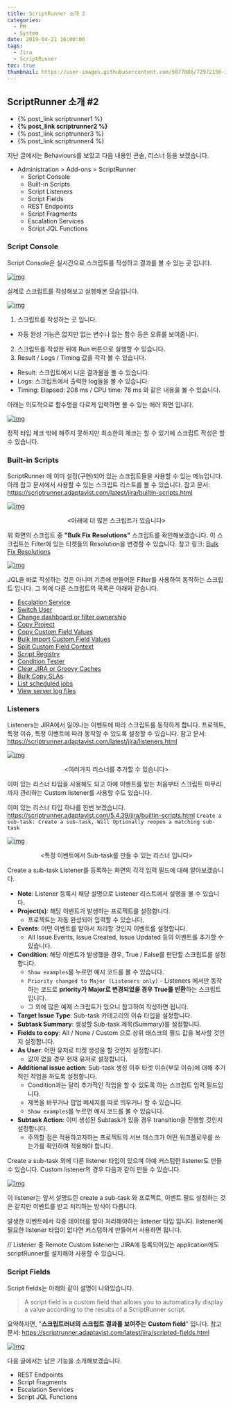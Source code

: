 ```yaml
---
title: ScriptRunner 소개 2
categories:
  - PM
  - System
date: 2019-04-21 16:00:00
tags:
  - Jira
  - ScriptRunner
toc: true
thumbnail: https://user-images.githubusercontent.com/5077086/72972150-3fdaf580-3e0e-11ea-998a-108879c7874c.png
---
```


## ScriptRunner 소개 #2

- {% post_link scriptrunner1 %}
- **{% post_link scriptrunner2 %}**
- {% post_link scriptrunner3 %}
- {% post_link scriptrunner4 %}

지난 글에서는 Behaviours를 보았고 다음 내용인 콘솔, 리스너 등을 보겠습니다.

- Administration > Add-ons > ScriptRunner
  - Script Console
  - Built-in Scripts
  - Script Listeners
  - Script Fields
  - REST Endpoints
  - Script Fragments
  - Escalation Services
  - Script JQL Functions

### Script Console

Script Console은 실시간으로 스크립트를 작성하고 결과를 볼 수 있는 곳 입니다.

[![img](https://1.bp.blogspot.com/-jyVHGTsCUlE/XJ49sjj9HTI/AAAAAAAANXc/JZdZTXyJBC8EioVsiQtxFcKt1KBjO2QFgCLcBGAs/s640/script%2Bconsole.png)](https://1.bp.blogspot.com/-jyVHGTsCUlE/XJ49sjj9HTI/AAAAAAAANXc/JZdZTXyJBC8EioVsiQtxFcKt1KBjO2QFgCLcBGAs/s1600/script%2Bconsole.png)

실제로 스크립트를 작성해보고 실행해본 모습입니다.

[![img](https://4.bp.blogspot.com/-vNFrVfpMtjA/XJ5AFdvHzpI/AAAAAAAANXo/sVegoMWUoAYSbSNmYgKENI2QvEmKNDV8QCLcBGAs/s640/script%2Bconsole2.png)](https://4.bp.blogspot.com/-vNFrVfpMtjA/XJ5AFdvHzpI/AAAAAAAANXo/sVegoMWUoAYSbSNmYgKENI2QvEmKNDV8QCLcBGAs/s1600/script%2Bconsole2.png)

1. 스크립트를 작성하는 곳 입니다.
  - 자동 완성 기능은 없지만 없는 변수나 없는 함수 등은 오류를 보여줍니다.
2. 스크립트를 작성한 뒤에 Run 버튼으로 실행할 수 있습니다.
3. Result / Logs / Timing 값을 각각 볼 수 있습니다.
  - Result: 스크립트에서 나온 결과물을 볼 수 있습니다.
  - Logs: 스크립트에서 출력한 log들을 볼 수 있습니다.
  - Timing: Elapsed: 208 ms / CPU time: 78 ms 와 같은 내용을 볼 수 있습니다.

아래는 의도적으로 함수명을 다르게 입력하면 볼 수 있는 에러 화면 입니다.

[![img](https://3.bp.blogspot.com/-Q4CFbQXQTNE/XJ5BqfC_YMI/AAAAAAAANX0/zjIHJ0pQjCE28iro5VPIxaHBEQs6Mq44QCLcBGAs/s640/console3.png)](https://3.bp.blogspot.com/-Q4CFbQXQTNE/XJ5BqfC_YMI/AAAAAAAANX0/zjIHJ0pQjCE28iro5VPIxaHBEQs6Mq44QCLcBGAs/s1600/console3.png)

정적 타입 체크 밖에 해주지 못하지만 최소한의 체크는 할 수 있기에
스크립트 작성은 할 수 있습니다.

### Built-in Scripts

ScriptRunner 에 이미 설정(구현)되어 있는 스크립트들을 사용할 수 있는 메뉴입니다.
아래 참고 문서에서 사용할 수 있는 스크립트 리스트를 볼 수 있습니다.
참고 문서: <https://scriptrunner.adaptavist.com/latest/jira/builtin-scripts.html>

[![img](https://4.bp.blogspot.com/-EMtlwxDO6XE/XKBtiYrzz3I/AAAAAAAANYM/sQU3nhhre3M_4CVfim_aaxiiowo9pF5cwCLcBGAs/s640/%25E1%2584%2589%25E1%2585%25B3%25E1%2584%258F%25E1%2585%25B3%25E1%2584%2585%25E1%2585%25B5%25E1%2586%25AB%25E1%2584%2589%25E1%2585%25A3%25E1%2586%25BA%2B2019-03-31%2B%25E1%2584%258B%25E1%2585%25A9%25E1%2584%2592%25E1%2585%25AE%2B4.26.35.png)](https://4.bp.blogspot.com/-EMtlwxDO6XE/XKBtiYrzz3I/AAAAAAAANYM/sQU3nhhre3M_4CVfim_aaxiiowo9pF5cwCLcBGAs/s1600/%E1%84%89%E1%85%B3%E1%84%8F%E1%85%B3%E1%84%85%E1%85%B5%E1%86%AB%E1%84%89%E1%85%A3%E1%86%BA%2B2019-03-31%2B%E1%84%8B%E1%85%A9%E1%84%92%E1%85%AE%2B4.26.35.png)
<center><아래에 더 많은 스크립트가 있습니다></center>

위 화면의 스크립트 중 **"Bulk Fix Resolutions"** 스크립트를 확인해보겠습니다.
이 스크립트는 Filter에 있는 티켓들의 Resolution을 변경할 수 있습니다.
참고 링크: [Bulk Fix Resolutions](https://scriptrunner.adaptavist.com/latest/jira/builtin-scripts.html#_bulk_fix_resolutions)

[![img](https://2.bp.blogspot.com/-yX8IA8-n0Ok/XKBwoHW0l8I/AAAAAAAANYY/bO32KMbtTVULbmsygDrQpGy884sVWV-JgCLcBGAs/s640/%25E1%2584%2589%25E1%2585%25B3%25E1%2584%258F%25E1%2585%25B3%25E1%2584%2585%25E1%2585%25B5%25E1%2586%25AB%25E1%2584%2589%25E1%2585%25A3%25E1%2586%25BA%2B2019-03-31%2B%25E1%2584%258B%25E1%2585%25A9%25E1%2584%2592%25E1%2585%25AE%2B4.28.31.png)](https://2.bp.blogspot.com/-yX8IA8-n0Ok/XKBwoHW0l8I/AAAAAAAANYY/bO32KMbtTVULbmsygDrQpGy884sVWV-JgCLcBGAs/s1600/%E1%84%89%E1%85%B3%E1%84%8F%E1%85%B3%E1%84%85%E1%85%B5%E1%86%AB%E1%84%89%E1%85%A3%E1%86%BA%2B2019-03-31%2B%E1%84%8B%E1%85%A9%E1%84%92%E1%85%AE%2B4.28.31.png)

JQL을 바로 작성하는 것은 아니며 기존에 만들어둔 Filter를 사용하여 동작하는 스크립트 입니다.
그 외에 다른 스크립트의 목록은 아래와 같습니다.

- [Escalation Service](https://scriptrunner.adaptavist.com/latest/jira/builtin-scripts.html#_escalation_service)
- [Switch User](https://scriptrunner.adaptavist.com/latest/jira/builtin-scripts.html_switch_user)
- [Change dashboard or filter ownership](https://scriptrunner.adaptavist.com/latest/jira/builtin-scripts.html#_change_dashboard_or_filter_ownership)
- [Copy Project](https://scriptrunner.adaptavist.com/latest/jira/builtin-scripts.html#_copy_project)
- [Copy Custom Field Values](https://scriptrunner.adaptavist.com/latest/jira/builtin-scripts.html#_copy_custom_field_values)
- [Bulk Import Custom Field Values](https://scriptrunner.adaptavist.com/latest/jira/builtin-scripts.html#_bulk_import_custom_field_values)
- [Split Custom Field Context](https://scriptrunner.adaptavist.com/latest/jira/builtin-scripts.html#_split_custom_field_context)
- [Script Registry](https://scriptrunner.adaptavist.com/latest/jira/builtin-scripts.html#_script_registry)
- [Condition Tester](https://scriptrunner.adaptavist.com/latest/jira/builtin-scripts.html#_condition_tester)
- [Clear JIRA or Groovy Caches](https://scriptrunner.adaptavist.com/latest/jira/builtin-scripts.html#_clear_jira_or_groovy_caches)
- [Bulk Copy SLAs](https://scriptrunner.adaptavist.com/latest/jira/builtin-scripts.html#_bulk_copy_slas)
- [List scheduled jobs](https://scriptrunner.adaptavist.com/latest/jira/builtin-scripts.html#_list_scheduled_jobs)
- [View server log files](https://scriptrunner.adaptavist.com/latest/jira/builtin-scripts.html#_view_server_log_files)

### Listeners

Listeners는 JIRA에서 일어나는 이벤트에 따라 스크립트를 동작하게 합니다.
프로젝트, 특정 이슈, 특정 이벤트에 따라 동작할 수 있도록 설정할 수 있습니다.
참고 문서: <https://scriptrunner.adaptavist.com/latest/jira/listeners.html>

[![img](https://2.bp.blogspot.com/-6iNvRNsQRj0/XKB0ggjPDgI/AAAAAAAANYk/qdiOnIs2CjMvSl0HXcs9MrX1MHaDV1xmwCLcBGAs/s640/%25E1%2584%2589%25E1%2585%25B3%25E1%2584%258F%25E1%2585%25B3%25E1%2584%2585%25E1%2585%25B5%25E1%2586%25AB%25E1%2584%2589%25E1%2585%25A3%25E1%2586%25BA%2B2019-03-31%2B%25E1%2584%258B%25E1%2585%25A9%25E1%2584%2592%25E1%2585%25AE%2B5.02.39.png)](https://2.bp.blogspot.com/-6iNvRNsQRj0/XKB0ggjPDgI/AAAAAAAANYk/qdiOnIs2CjMvSl0HXcs9MrX1MHaDV1xmwCLcBGAs/s1600/%E1%84%89%E1%85%B3%E1%84%8F%E1%85%B3%E1%84%85%E1%85%B5%E1%86%AB%E1%84%89%E1%85%A3%E1%86%BA%2B2019-03-31%2B%E1%84%8B%E1%85%A9%E1%84%92%E1%85%AE%2B5.02.39.png)

<center><여러가지 리스너를 추가할 수 있습니다></center>

이미 있는 리스너 타입을 사용해도 되고
아예 이벤트를 받는 처음부터 스크립트 마무리까지 관리하는 Custom listener를 사용할 수도 있습니다.

이미 있는 리스너 타입 하나를 한번 보겠습니다.
<https://scriptrunner.adaptavist.com/5.4.39/jira/builtin-scripts.html>
`Create a sub-task: Create a sub-task, Will Optionally reopen a matching sub-task`

[![img](https://4.bp.blogspot.com/-WixKlg4utC0/XKB25DQ5OdI/AAAAAAAANYw/oKiVUh9f3qMkRVnkyvolL1S5a-v_WEcbQCLcBGAs/s640/%25E1%2584%2589%25E1%2585%25B3%25E1%2584%258F%25E1%2585%25B3%25E1%2584%2585%25E1%2585%25B5%25E1%2586%25AB%25E1%2584%2589%25E1%2585%25A3%25E1%2586%25BA%2B2019-03-31%2B%25E1%2584%258B%25E1%2585%25A9%25E1%2584%2592%25E1%2585%25AE%2B5.14.14.png)](https://4.bp.blogspot.com/-WixKlg4utC0/XKB25DQ5OdI/AAAAAAAANYw/oKiVUh9f3qMkRVnkyvolL1S5a-v_WEcbQCLcBGAs/s1600/%E1%84%89%E1%85%B3%E1%84%8F%E1%85%B3%E1%84%85%E1%85%B5%E1%86%AB%E1%84%89%E1%85%A3%E1%86%BA%2B2019-03-31%2B%E1%84%8B%E1%85%A9%E1%84%92%E1%85%AE%2B5.14.14.png)
<center><특정 이벤트에서 Sub-task를 만들 수 있는 리스너 입니다></center>

 Create a sub-task Listener를 등록하는 화면의 각각 입력 필드에 대해 알아보겠습니다.

- **Note**: Listener 등록시 해당 설명으로 Listener 리스트에서 설명을 볼 수 있습니다.
- **Project(s)**: 해당 이벤트가 발생하는 프로젝트를 설정합니다.
  - 프로젝트는 자동 완성되어 입력할 수 있습니다.
- **Events**: 어떤 이벤트를 받아서 처리할 것인지 이벤트를 설정합니다.
  - All Issue Events, Issue Created, Issue Updated 등의 이벤트를 추가할 수 있습니다.
- **Condition**: 해당 이벤트가 발생했을 경우, True / False를 판단할 스크립트를 설정합니다.
  - `Show examples`를 누르면 예시 코드를 볼 수 있습니다.
  - `Priority changed to Major (Listeners only)` - Listeners 에서만 동작하는 코드로 **priority가 Major로 변경되었을 경우 True를 반환**하는 스크립트 입니다.
  - 그 외에 많은 예제 스크립트가 있으니 참고하여 작성하면 됩니다.
- **Target Issue Type**: Sub-task 카테고리의 이슈 타입을 설정합니다.
- **Subtask Summary**: 생성할 Sub-task 제목(Summary)를 설정합니다.
- **Fields to copy**: All / None / Custom 으로 상위 태스크의 필드 값을 복사할 것인지 설정합니다.
- **As User**: 어떤 유저로 티켓 생성을 할 것인지 설정합니다.
  - 값이 없을 경우 현재 유저로 설정합니다.
- **Additional issue action**: Sub-task 생성 이후 타겟 이슈(부모 이슈)에 대해 추가적인 작업을 하도록 설정합니다.
  - Condition과는 달리 추가적인 작업을 할 수 있도록 하는 스크립트 입력 필드입니다.
  - 제목을 바꾸거나 팝업 메세지를 따로 띄우거나 할 수 있습니다.
  - `Show examples`를 누르면 예시 코드를 볼 수 있습니다.
- **Subtask Action**: 이미 생성된 Subtask가 있을 경우 transition을 진행할 것인지 설정합니다.
  - 주의할 점은 적용하고자하는 프로젝트의 서브 태스크가 어떤 워크플로우를 쓰는가를 확인하여 적용해야 합니다.

Create a sub-task 외에 다른 listener 타입이 있으며 아예 커스텀한 listener도 만들 수 있습니다.
Custom listener의 경우 다음과 같이 만들 수 있습니다.

[![img](https://4.bp.blogspot.com/-dAM7Fai7N3g/XKCwT0APuhI/AAAAAAAANZA/fGBS_fDR9XgwXx60hy4TiPeeYq-uUfj1wCLcBGAs/s640/%25E1%2584%2589%25E1%2585%25B3%25E1%2584%258F%25E1%2585%25B3%25E1%2584%2585%25E1%2585%25B5%25E1%2586%25AB%25E1%2584%2589%25E1%2585%25A3%25E1%2586%25BA%2B2019-03-31%2B%25E1%2584%258B%25E1%2585%25A9%25E1%2584%2592%25E1%2585%25AE%2B9.18.54.png)](https://4.bp.blogspot.com/-dAM7Fai7N3g/XKCwT0APuhI/AAAAAAAANZA/fGBS_fDR9XgwXx60hy4TiPeeYq-uUfj1wCLcBGAs/s1600/%E1%84%89%E1%85%B3%E1%84%8F%E1%85%B3%E1%84%85%E1%85%B5%E1%86%AB%E1%84%89%E1%85%A3%E1%86%BA%2B2019-03-31%2B%E1%84%8B%E1%85%A9%E1%84%92%E1%85%AE%2B9.18.54.png)

이 listener는 앞서 설명드린 create a sub-task 와 프로젝트, 이벤트 필드 설정하는 것은 같지만
이벤트를 받고 처리하는 방식이 다릅니다.

발생한 이벤트에서 각종 데이터를 받아 처리해야하는 listener 타입 입니다.
listener에 필요한 listener 타입이 없다면 커스텀하게 만들어서 사용하면 됩니다.

// Listener 중 Remote Custom listener는 JIRA에 등록되어있는 application에도 scriptRunner를 설치해야 사용할 수 있습니다.

### Script Fields

Script fields는 아래와 같이 설명이 나와있습니다.

> A script field is a custom field that allows you to automatically display a value according to the results of a ScriptRunner script.

요약하자면, "**스크립트러너의 스크립트 결과를 보여주는** **Custom field**" 입니다.
참고 문서: <https://scriptrunner.adaptavist.com/latest/jira/scripted-fields.html>

  [![img](https://1.bp.blogspot.com/-_Qd-7-EplLA/XKC2n-cYvLI/AAAAAAAANZM/-XGMfWnQO3wReeQcTW4tCRk0jGAYNB2IQCLcBGAs/s640/%25E1%2584%2589%25E1%2585%25B3%25E1%2584%258F%25E1%2585%25B3%25E1%2584%2585%25E1%2585%25B5%25E1%2586%25AB%25E1%2584%2589%25E1%2585%25A3%25E1%2586%25BA%2B2019-03-31%2B%25E1%2584%258B%25E1%2585%25A9%25E1%2584%2592%25E1%2585%25AE%2B9.45.39.png)](https://1.bp.blogspot.com/-_Qd-7-EplLA/XKC2n-cYvLI/AAAAAAAANZM/-XGMfWnQO3wReeQcTW4tCRk0jGAYNB2IQCLcBGAs/s1600/%E1%84%89%E1%85%B3%E1%84%8F%E1%85%B3%E1%84%85%E1%85%B5%E1%86%AB%E1%84%89%E1%85%A3%E1%86%BA%2B2019-03-31%2B%E1%84%8B%E1%85%A9%E1%84%92%E1%85%AE%2B9.45.39.png)

다음 글에서는 남은 기능을 소개해보겠습니다.

- REST Endpoints
- Script Fragments
- Escalation Services
- Script JQL Functions

